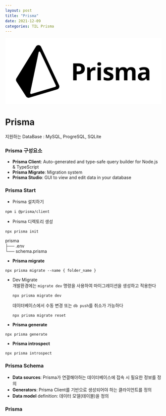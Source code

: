 ```yaml
---
layout: post
title: "Prisma"
date: 2021-12-09
categories: TIL Prisma
---
```


![](https://raw.githubusercontent.com/Action2theFuture/Action2theFuture.github.io/main/_posts/Images/prisma.png)

# Prisma

지원하는 DataBase : MySQL, ProgreSQL, SQLite

### Prisma 구성요소 

- **Prisma Client**: Auto-generated and type-safe query builder for Node.js & TypeScript
- **Prisma Migrate**: Migration system
- **Prisma Studio**: GUI to view and edit data in your database

### Prisma Start

- Prisma 설치하기

```
npm i @prisma/client
```

- Prisma 디렉토리 생성

```
npx prisma init
```

prisma  
├── .env  
└── schema.prisma  

- **Prisma migrate**

```
npx prisma migrate --name { folder_name }
```
   - Dev Migrate   
        개발환경에는 `migrate dev` 명령을 사용하여 마이그레이션을 생성하고 적용한다 

        ```
        npx prisma migrate dev
        ```

        데이터베이스에서 수동 변경 또는 `db push`를 취소가 가능하다

        ```
        npx prisma migrate reset
        ```

- **Prisma generate**

```
npx prisma generate
```

- **Prisma introspect**

```
npx prisma introspect
```

### Prisma Schema

- **Data sources**: Prisma가 연결해야하는 데이터베이스에 접속 시 필요한 정보를 정의
- **Generators**: Prisma Client를 기반으로 생성되어야 하는 클라이언트를 정의
- **Data model** definition: 데이터 모델(테이블)을 정의
### Prisma